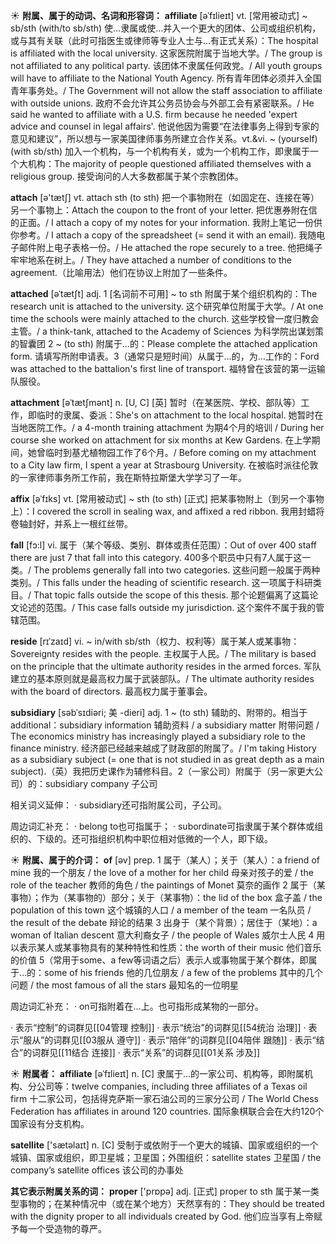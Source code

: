 ☀ <span class="category">**附属、属于的动词、名词和形容词：**</span>
<span class="vocabulary">**affiliate**</span> [əˈfɪlieɪt]
<span class="definition">vt. [常用被动式] ~ sb/sth (with/to sb/sth) 使…隶属或使…并入一个更大的团体、公司或组织机构，或与其有关联（此时可指医生或律师等专业人士与…有正式关系）：</span>The hospital is affiliated with the local university. 这家医院附属于当地大学。/ The group is not affiliated to any political party. 该团体不隶属任何政党。/ All youth groups will have to affiliate to the National Youth Agency. 所有青年团体必须并入全国青年事务处。/ The Government will not allow the staff association to affiliate with outside unions. 政府不会允许其公务员协会与外部工会有紧密联系。/ He said he wanted to affiliate with a U.S. firm because he needed 'expert advice and counsel in legal affairs'. 他说他因为需要“在法律事务上得到专家的意见和建议”，所以想与一家美国律师事务所建立合作关系。<span class="definition">vt.&vi. ~ (yourself) (with sb/sth) 加入一个机构，与一个机构有关，或为一个机构工作，即隶属于一个大机构：</span>The majority of people questioned affiliated themselves with a religious group. 接受询问的人大多数都属于某个宗教团体。

<span class="vocabulary">**attach**</span> [ə'tætʃ] 
<span class="definition">vt. attach sth (to sth) 把一个事物附在（如固定在、连接在等）另一个事物上：</span>Attach the coupon to the front of your letter. 把优惠券附在信的正面。/ I attach a copy of my notes for your information. 我附上笔记一份供你参考。/ I attach a copy of the spreadsheet (= send it with an email). 我随电子邮件附上电子表格一份。/ He attached the rope securely to a tree. 他把绳子牢牢地系在树上。/ They have attached a number of conditions to the agreement.（比喻用法）他们在协议上附加了一些条件。
           
<span class="vocabulary">**attached**</span> [əˈtætʃt]
<span class="definition">adj. 1 [名词前不可用] ~ to sth 附属于某个组织机构的：</span>The research unit is attached to the university. 这个研究单位附属于大学。/ At one time the schools were mainly attached to the church. 这些学校曾一度归教会主管。/ a think-tank, attached to the Academy of Sciences 为科学院出谋划策的智囊团 <span class="definition">2 ~ (to sth) 附属于…的：</span>Please complete the attached application form. 请填写所附申请表。<span class="definition">3（通常只是短时间）从属于…的，为…工作的：</span>Ford was attached to the battalion's first line of transport. 福特曾在该营的第一运输队服役。
                      
<span class="vocabulary">**attachment**</span> [əˈtætʃmənt]
<span class="definition">n. [U, C] [英] 暂时（在某医院、学校、部队等）工作，即临时的隶属、委派：</span>She's on attachment to the local hospital. 她暂时在当地医院工作。/ a 4-month training attachment 为期4个月的培训 / During her course she worked on attachment for six months at Kew Gardens. 在上学期间，她曾临时到基尤植物园工作了6个月。/ Before coming on my attachment to a City law firm, I spent a year at Strasbourg University. 在被临时派往伦敦的一家律师事务所工作前，我在斯特拉斯堡大学学习了一年。

<span class="vocabulary">**affix**</span> [əˈfɪks]
<span class="definition">vt. [常用被动式] ~ sth (to sth) [正式] 把某事物附上（到另一个事物上）：</span>I covered the scroll in sealing wax, and affixed a red ribbon. 我用封蜡将卷轴封好，并系上一根红丝带。

<span class="vocabulary">**fall**</span> [fɔ:l] 
<span class="definition">vi. 属于（某个等级、类别、群体或责任范围）：</span>Out of over 400 staff there are just 7 that fall into this category. 400多个职员中只有7人属于这一类。/ The problems generally fall into two categories. 这些问题一般属于两种类别。/ This falls under the heading of scientific research. 这一项属于科研类目。/ That topic falls outside the scope of this thesis. 那个论题偏离了这篇论文论述的范围。/ This case falls outside my jurisdiction. 这个案件不属于我的管辖范围。
           
<span class="vocabulary">**reside**</span> [rɪˈzaɪd]
<span class="definition">vi. ~ in/with sb/sth（权力、权利等）属于某人或某事物：</span>Sovereignty resides with the people. 主权属于人民。/ The military is based on the principle that the ultimate authority resides in the armed forces. 军队建立的基本原则就是最高权力属于武装部队。/ The ultimate authority resides with the board of directors. 最高权力属于董事会。
           
<span class="vocabulary">**subsidiary**</span> [səbˈsɪdiəri; 美 -dieri]
<span class="definition">adj. 1 ~ (to sth) 辅助的、附带的。相当于additional：</span>subsidiary information 辅助资料 / a subsidiary matter 附带问题 / The economics ministry has increasingly played a subsidiary role to the finance ministry. 经济部已经越来越成了财政部的附属了。/ I'm taking History as a subsidiary subject (= one that is not studied in as great depth as a main subject).（英）我把历史课作为辅修科目。<span class="definition">2（一家公司）附属于（另一家更大公司）的：</span>subsidiary company 子公司

相关词义延伸：
· subsidiary还可指附属公司，子公司。

周边词汇补充：
· belong to也可指属于；
· subordinate可指隶属于某个群体或组织的、下级的。还可指组织机构中职位相对低微的一个人，即下级。
	
☀ <span class="category">**附属、属于的介词：**</span>
<span class="vocabulary">**of**</span> [əv] 
<span class="definition">prep. 1 属于（某人）；关于（某人）：</span>a friend of mine 我的一个朋友 / the love of a mother for her child 母亲对孩子的爱 / the role of the teacher 教师的角色 / the paintings of Monet 莫奈的画作 <span class="definition">2 属于（某事物）；作为（某事物的）部分；关于（某事物）：</span>the lid of the box 盒子盖 / the population of this town 这个城镇的人口 / a member of the team 一名队员 / the result of the debate 辩论的结果 <span class="definition">3 出身于（某个背景）；居住于（某地）：</span>a woman of Italian descent 意大利裔女子 / the people of Wales 威尔士人民 <span class="definition">4 用以表示某人或某事物具有的某种特性和性质：</span>the worth of their music 他们音乐的价值 <span class="definition">5（常用于some、a few等词语之后）表示人或事物属于某个群体，即属于…的：</span>some of his friends 他的几位朋友 / a few of the problems 其中的几个问题 / the most famous of all the stars 最知名的一位明星

周边词汇补充：
· on可指附着在…上。也可指形成某物的一部分。

· 表示“控制”的词群见[[04管理 控制]]
· 表示“统治”的词群见[[54统治 治理]]
· 表示“服从”的词群见[[03服从 遵守]]
· 表示“陪伴”的词群见[[04陪伴 跟随]]
· 表示“结合”的词群见[[11结合 连接]]
· 表示“关系”的词群见[[01关系 涉及]]

☀ <span class="category">**附属者：**</span>
<span class="vocabulary">**affiliate**</span> [əˈfɪlieɪt]
<span class="definition">n. [C] 隶属于…的一家公司、机构等，即附属机构、分公司等：</span>twelve companies, including three affiliates of a Texas oil firm 十二家公司，包括得克萨斯一家石油公司的三家分公司 / The World Chess Federation has affiliates in around 120 countries. 国际象棋联合会在大约120个国家设有分支机构。

<span class="vocabulary">**satellite**</span> ['sætəlaɪt] 
<span class="definition">n. [C] 受制于或依附于一个更大的城镇、国家或组织的一个城镇、国家或组织，即卫星城；卫星国；外围组织：</span>satellite states 卫星国 / the company’s satellite offices 该公司的办事处

<span class="category">**其它表示附属关系的词：**</span>
<span class="vocabulary">**proper**</span> ['prɒpə] 
<span class="definition">adj. [正式] proper to sth 属于某一类型事物的；在某种情况中（或在某个地方）天然享有的：</span>They should be treated with the dignity proper to all individuals created by God. 他们应当享有上帝赋予每一个受造物的尊严。
